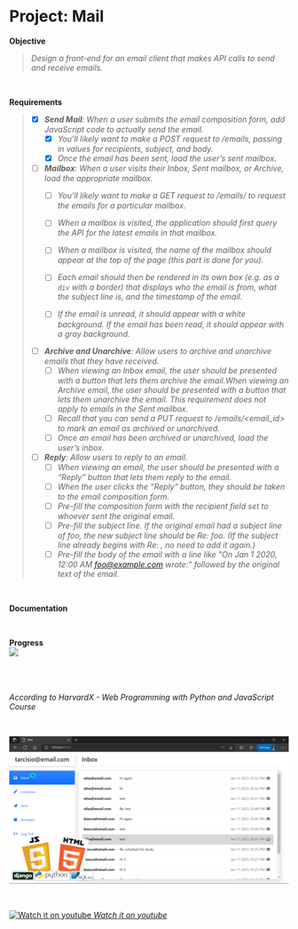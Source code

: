 # Project: Mail

**Objective**
>_Design a front-end for an email client that makes API calls to send and receive emails._   

<br>
  
**Requirements**
>- [x] _**Send Mail**: When a user submits the email composition form, add JavaScript code to actually send the email._
>   - [x] _You’ll likely want to make a POST request to /emails, passing in values for recipients, subject, and body._
>   - [x] _Once the email has been sent, load the user’s sent mailbox._
>
>- [ ] _**Mailbox**: When a user visits their Inbox, Sent mailbox, or Archive, load the appropriate mailbox._
>   - [ ] _You’ll likely want to make a GET request to /emails/<mailbox> to request the emails for a particular mailbox._
>   - [ ] _When a mailbox is visited, the application should first query the API for the latest emails in that mailbox._
>   - [ ] _When a mailbox is visited, the name of the mailbox should appear at the top of the page (this part is done for you)._
>   - [ ] _Each email should then be rendered in its own box (e.g. as a `div` with a border) that displays who the email is from, what the subject line is, and the timestamp of the email._
>
>   - [ ] _If the email is unread, it should appear with a white background. If the email has been read, it should appear with a gray background._
>- [ ] _**Archive and Unarchive**: Allow users to archive and unarchive emails that they have received._
>   - [ ] _When viewing an Inbox email, the user should be presented with a button that lets them archive the email.When viewing an Archive email, the user should be presented with a button that lets them unarchive the email. This requirement does not apply to emails in the Sent mailbox._
>   - [ ] _Recall that you can send a PUT request to /emails/<email_id> to mark an email as archived or unarchived._
>   - [ ] _Once an email has been archived or unarchived, load the user’s inbox._
>
>- [ ] _**Reply**: Allow users to reply to an email._
>   - [ ] _When viewing an email, the user should be presented with a “Reply” button that lets them reply to the email._
>   - [ ] _When the user clicks the “Reply” button, they should be taken to the email composition form._
>   - [ ] _Pre-fill the composition form with the recipient field set to whoever sent the original email._
>   - [ ] _Pre-fill the subject line. If the original email had a subject line of foo, the new subject line should be Re: foo. (If the subject line already begins with Re: , no need to add it again.)_
>   - [ ] _Pre-fill the body of the email with a line like "On Jan 1 2020, 12:00 AM foo@example.com wrote:" followed by the original text of the email._

<br>
   
**Documentation**   
  

<br>

**Progress**   
![](https://geps.dev/progress/1)   
  
<br>
<br>

_According to HarvardX - Web Programming with Python and JavaScript Course_

<br>

![screenshot](img/preview.png?raw=true "screenshot")

<br>

<a href="https://www.youtube.com/channel/UCBnFL0ElYDlA_EYy6FhDmDQ" target="_blank"><img border="0" width="3%" src="https://upload.wikimedia.org/wikipedia/commons/thumb/0/09/YouTube_full-color_icon_%282017%29.svg/2560px-YouTube_full-color_icon_%282017%29.svg.png" alt="Watch it on youtube"/> _Watch it on youtube_</a>
